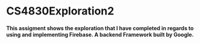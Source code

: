 # CS4830Exploration2

#### This assigment shows the exploration that I have completed in regards to using and implementing Firebase. A backend Framework built by Google.

